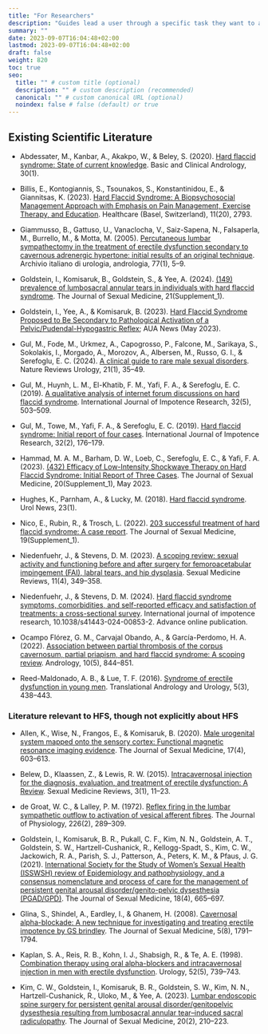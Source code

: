 ```yaml
---
title: "For Researchers"
description: "Guides lead a user through a specific task they want to accomplish, often with a sequence of steps."
summary: ""
date: 2023-09-07T16:04:48+02:00
lastmod: 2023-09-07T16:04:48+02:00
draft: false
weight: 820
toc: true
seo:
  title: "" # custom title (optional)
  description: "" # custom description (recommended)
  canonical: "" # custom canonical URL (optional)
  noindex: false # false (default) or true
---
```


## Existing Scientific Literature

- Abdessater, M., Kanbar, A., Akakpo, W., & Beley, S. (2020). [Hard flaccid syndrome: State of current knowledge](https://doi.org/10.1186/s12610-020-00105-5). Basic and Clinical Andrology, 30(1).

- Billis, E., Kontogiannis, S., Tsounakos, S., Konstantinidou, E., & Giannitsas, K. (2023). [Hard Flaccid Syndrome: A Biopsychosocial Management Approach with Emphasis on Pain Management, Exercise Therapy, and Education](https://doi.org/10.3390/healthcare1120279). Healthcare (Basel, Switzerland), 11(20), 2793.

- Giammusso, B., Gattuso, U., Vanaclocha, V., Saiz-Sapena, N., Falsaperla, M., Burrello, M., & Motta, M. (2005). [Percutaneous lumbar sympathectomy in the treatment of erectile dysfunction secondary to cavernous adrenergic hypertone: initial results of an original technique](https://pubmed.ncbi.nlm.nih.gov/15906781/). Archivio italiano di urologia, andrologia, 77(1), 5–9.

- Goldstein, I., Komisaruk, B., Goldstein, S., & Yee, A. (2024). [(149) prevalence of lumbosacral annular tears in individuals with hard flaccid syndrome](https://doi.org/10.1093/jsxmed/qdae001.140). The Journal of Sexual Medicine, 21(Supplement_1).

- Goldstein, I., Yee, A., & Komisaruk, B. (2023). [Hard Flaccid Syndrome Proposed to Be Secondary to Pathological Activation of a Pelvic/Pudendal-Hypogastric Reflex](https://auanews.net/issues/articles/2023/may-2023/hard-flaccid-syndrome-proposed-to-be-secondary-to-pathological-activation-of-a-pelvic/pudendal-hypogastric-reflex); AUA News (May 2023).

- Gul, M., Fode, M., Urkmez, A., Capogrosso, P., Falcone, M., Sarikaya, S., Sokolakis, I., Morgado, A., Morozov, A., Albersen, M., Russo, G. I., & Serefoglu, E. C. (2024). [A clinical guide to rare male sexual disorders](https://doi.org/10.1038/s41585-023-00803-5). Nature Reviews Urology, 21(1), 35–49.

- Gul, M., Huynh, L. M., El-Khatib, F. M., Yafi, F. A., & Serefoglu, E. C. (2019). [A qualitative analysis of internet forum discussions on hard flaccid syndrome](https://doi.org/10.1038/s41443-019-0151-x). International Journal of Impotence Research, 32(5), 503–509.

- Gul, M., Towe, M., Yafi, F. A., & Serefoglu, E. C. (2019). [Hard flaccid syndrome: Initial report of four cases](https://doi.org/10.1038/s41443-019-0133-z). International Journal of Impotence Research, 32(2), 176–179.

- Hammad, M. A. M., Barham, D. W., Loeb, C., Serefoglu, E. C., & Yafi, F. A. (2023). [(432) Efficacy of Low-Intensity Shockwave Therapy on Hard Flaccid Syndrome: Initial Report of Three Cases](https://doi.org/10.1093/jsxmed/qdad060.405). The Journal of Sexual Medicine, 20(Supplement_1), May 2023.

- Hughes, K., Parnham, A., & Lucky, M. (2018). [Hard flaccid syndrome](https://www.urologynews.uk.com/media/13958/urond18-synopsis.pdf). Urol News, 23(1).

- Nico, E., Rubin, R., & Trosch, L. (2022). [203 successful treatment of hard flaccid syndrome: A case report](https://doi.org/10.1016/j.jsxm.2022.01.218). The Journal of Sexual Medicine, 19(Supplement_1).

- Niedenfuehr, J., & Stevens, D. M. (2023). [A scoping review: sexual activity and functioning before and after surgery for femoroacetabular impingement (FAI), labral tears, and hip dysplasia](https://doi.org/10.1093/sxmrev/qead036). Sexual Medicine Reviews, 11(4), 349–358.

- Niedenfuehr, J., & Stevens, D. M. (2024). [Hard flaccid syndrome symptoms, comorbidities, and self-reported efficacy and satisfaction of treatments: a cross-sectional survey](https://doi.org/10.1038/s41443-024-00853-2). International journal of impotence research, 10.1038/s41443-024-00853-2. Advance online publication.

- Ocampo Flórez, G. M., Carvajal Obando, A., & García-Perdomo, H. A. (2022). [Association between partial thrombosis of the corpus cavernosum, partial priapism, and hard flaccid syndrome: A scoping review](https://doi.org/10.1111/andr.13190). Andrology, 10(5), 844–851.

- Reed-Maldonado, A. B., & Lue, T. F. (2016). [Syndrome of erectile dysfunction in young men](https://doi.org/10.21037/tau.2016.03.02). Translational Andrology and Urology, 5(3), 438–443.

### Literature relevant to HFS, though not explicitly about HFS

- Allen, K., Wise, N., Frangos, E., & Komisaruk, B. (2020). [Male urogenital system mapped onto the sensory cortex: Functional magnetic resonance imaging evidence](https://doi.org/10.1016/j.jsxm.2019.12.007). The Journal of Sexual Medicine, 17(4), 603–613.

- Belew, D., Klaassen, Z., & Lewis, R. W. (2015). [Intracavernosal injection for the diagnosis, evaluation, and treatment of erectile dysfunction: A Review](https://doi.org/10.1002/smrj.35). Sexual Medicine Reviews, 3(1), 11–23.

- de Groat, W. C., & Lalley, P. M. (1972). [Reflex firing in the lumbar sympathetic outflow to activation of vesical afferent fibres](https://doi.org/10.1113/jphysiol.1972.sp009985). The Journal of Physiology, 226(2), 289–309.

- Goldstein, I., Komisaruk, B. R., Pukall, C. F., Kim, N. N., Goldstein, A. T., Goldstein, S. W., Hartzell-Cushanick, R., Kellogg-Spadt, S., Kim, C. W., Jackowich, R. A., Parish, S. J., Patterson, A., Peters, K. M., & Pfaus, J. G. (2021). [International Society for the Study of Women’s Sexual Health (ISSWSH) review of Epidemiology and pathophysiology, and a consensus nomenclature and process of care for the management of persistent genital arousal disorder/genito-pelvic dysesthesia (PGAD/GPD)](https://doi.org/10.1016/j.jsxm.2021.01.172). The Journal of Sexual Medicine, 18(4), 665–697.

- Glina, S., Shindel, A., Eardley, I., & Ghanem, H. (2008). [Cavernosal alpha-blockade: A new technique for investigating and treating erectile impotence by GS brindley](https://doi.org/10.1111/j.1743-6109.2008.00954.x). The Journal of Sexual Medicine, 5(8), 1791–1794.

- Kaplan, S. A., Reis, R. B., Kohn, I. J., Shabsigh, R., & Te, A. E. (1998). [Combination therapy using oral alpha-blockers and intracavernosal injection in men with erectile dysfunction](<https://doi.org/10.1016/s0090-4295(98)00388-4>). Urology, 52(5), 739–743.

- Kim, C. W., Goldstein, I., Komisaruk, B. R., Goldstein, S. W., Kim, N. N., Hartzell-Cushanick, R., Uloko, M., & Yee, A. (2023). [Lumbar endoscopic spine surgery for persistent genital arousal disorder/genitopelvic dysesthesia resulting from lumbosacral annular tear–induced sacral radiculopathy](https://doi.org/10.1093/jsxmed/qdac017). The Journal of Sexual Medicine, 20(2), 210–223.

